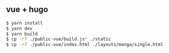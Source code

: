 ## vue + hugo

```sh
$ yarn install
$ yarn dev
$ yarn build
$ cp -rf ./public-vue/build.js* ./static
$ cp -rf ./public-vue/index.html ./layouts/manga/single.html
```
